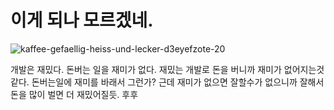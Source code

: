# 이게 되나 모르겠네.
![kaffee-gefaellig-heiss-und-lecker-d3eyefzote-20](https://github.com/ffflopppy/blabla/assets/58408873/f4f3aee0-c1f9-492e-8aea-9af8f9f04f0d)

개발은 재밌다.
돈버는 일을 재미가 없다.
재밌는 개발로 돈을 버니까 재미가 없어지는것같다.
돈버는일에 재미를 바래서 그런가?
근데 재미가 없으면 잘할수가 없으니까 잘해서 돈을 많이 벌면 더 재밌어질듯. 후후


